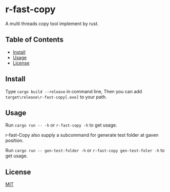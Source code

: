 # r-fast-copy

A multi threads copy tool implement by rust.


## Table of Contents

[//]: # (- [Background]&#40;#background&#41;)
- [Install](#install)
- [Usage](#usage)
- [License](#license)

## Install

Type `cargo build --release` in command line, 
Then you can add `target\release\r-fast-copy[.exe]` to your path.

## Usage

Run `cargo run -- -h` or `r-fast-copy -h` to get usage.

r-fast-Copy also supply a subcommand for generate test folder at gaven position. 

Run `cargo run -- gen-test-folder -h` or `r-fast-copy gen-test-foler -h` to get usage.

## License

[MIT](LICENSE.md)
